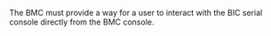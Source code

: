 The BMC must provide a way for a user to interact with the BIC serial console
directly from the BMC console.

